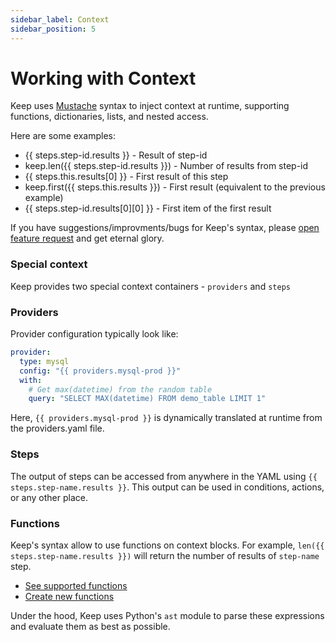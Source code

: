 ```yaml
---
sidebar_label: Context
sidebar_position: 5
---
```


# Working with Context
Keep uses [Mustache](https://mustache.github.io/) syntax to inject context at runtime, supporting functions, dictionaries, lists, and nested access.

Here are some examples:
- {{ steps.step-id.results }} - Result of step-id
- keep.len({{ steps.step-id.results }}) - Number of results from step-id
- {{ steps.this.results[0] }} - First result of this step
- keep.first({{ steps.this.results }}) - First result (equivalent to the previous example)
- {{ steps.step-id.results[0][0] }} - First item of the first result

If you have suggestions/improvments/bugs for Keep's syntax, please [open feature request](https://github.com/keephq/keep/issues/new?assignees=&labels=&template=feature_request.md&title=) and get eternal glory.

### Special context
Keep provides two special context containers - `providers` and `steps`

### Providers
Provider configuration typically look like:
```yaml
provider:
  type: mysql
  config: "{{ providers.mysql-prod }}"
  with:
    # Get max(datetime) from the random table
    query: "SELECT MAX(datetime) FROM demo_table LIMIT 1"
```
Here, `{{ providers.mysql-prod }}` is dynamically translated at runtime from the providers.yaml file.

### Steps
The output of steps can be accessed from anywhere in the YAML using `{{ steps.step-name.results }}`. This output can be used in conditions, actions, or any other place.

### Functions
Keep's syntax allow to use functions on context blocks. For example, `len({{ steps.step-name.results }})` will return the number of results of `step-name` step.

- [See supported functions](functions/what-is-a-function.md)
- [Create new functions](functions/what-is-a-function.md)

Under the hood, Keep uses Python's `ast` module to parse these expressions and evaluate them as best as possible.
